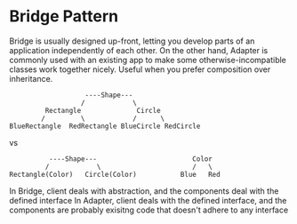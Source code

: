 ﻿# Bridge Pattern
Bridge is usually designed up-front, letting you develop parts of an application independently of each other.
On the other hand, Adapter is commonly used with an existing app to make some otherwise-incompatible classes work together nicely.
Useful when you prefer composition over inheritance.
```
                   ----Shape---
                  /            \
         Rectangle              Circle
        /         \            /      \
BlueRectangle  RedRectangle BlueCircle RedCircle
```
vs
```
          ----Shape---                        Color
         /            \                       /   \
Rectangle(Color)   Circle(Color)           Blue   Red
```

In Bridge, client deals with abstraction, and the components deal with the defined interface
In Adapter, client deals with the defined interface, and the components are probably exisitng code that doesn't adhere to any interface
